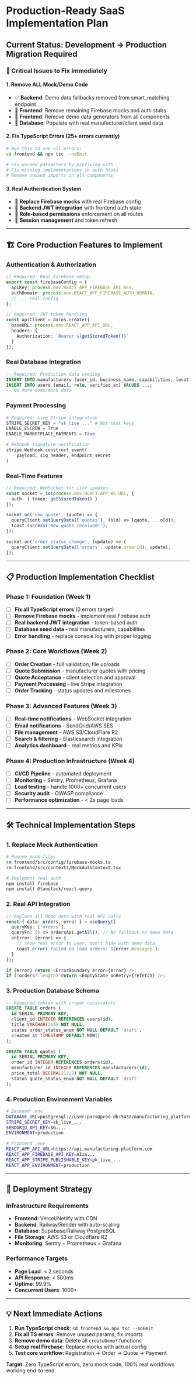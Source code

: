 # Production-Ready SaaS Implementation Plan

## Current Status: Development → Production Migration Required

### 🚨 Critical Issues to Fix Immediately

#### 1. Remove ALL Mock/Demo Code
- ✅ **Backend**: Demo data fallbacks removed from smart_matching endpoint
- 🔄 **Frontend**: Remove remaining Firebase mocks and auth stubs
- 🔄 **Frontend**: Remove demo data generators from all components
- 🔄 **Database**: Populate with real manufacturer/client seed data

#### 2. Fix TypeScript Errors (25+ errors currently)
```bash
# Run this to see all errors:
cd frontend && npx tsc --noEmit

# Fix unused parameters by prefixing with _
# Fix missing implementations in auth hooks
# Remove unused imports in all components
```

#### 3. Real Authentication System
- 🔄 **Replace Firebase mocks** with real Firebase config
- 🔄 **Backend JWT integration** with frontend auth state
- 🔄 **Role-based permissions** enforcement on all routes
- 🔄 **Session management** and token refresh

---

## 🏗️ Core Production Features to Implement

### **Authentication & Authorization**
```typescript
// Required: Real Firebase setup
export const firebaseConfig = {
  apiKey: process.env.REACT_APP_FIREBASE_API_KEY,
  authDomain: process.env.REACT_APP_FIREBASE_AUTH_DOMAIN,
  // ... real config
};

// Required: JWT token handling
const apiClient = axios.create({
  baseURL: process.env.REACT_APP_API_URL,
  headers: {
    Authorization: `Bearer ${getStoredToken()}`
  }
});
```

### **Real Database Integration**
```sql
-- Required: Production data seeding
INSERT INTO manufacturers (user_id, business_name, capabilities, location) VALUES ...;
INSERT INTO users (email, role, verified_at) VALUES ...;
-- No more demo/mock data
```

### **Payment Processing**
```python
# Required: Live Stripe integration
STRIPE_SECRET_KEY = "sk_live_..." # Not test keys
ENABLE_ESCROW = True
ENABLE_MARKETPLACE_PAYMENTS = True

# Webhook signature verification
stripe.Webhook.construct_event(
    payload, sig_header, endpoint_secret
)
```

### **Real-Time Features**
```typescript
// Required: WebSocket for live updates
const socket = io(process.env.REACT_APP_WS_URL, {
  auth: { token: getStoredToken() }
});

socket.on('new_quote', (quote) => {
  queryClient.setQueryData(['quotes'], (old) => [quote, ...old]);
  toast.success('New quote received!');
});

socket.on('order_status_change', (update) => {
  queryClient.setQueryData(['orders', update.orderId], update);
});
```

---

## 📋 Production Implementation Checklist

### Phase 1: Foundation (Week 1)
- [ ] **Fix all TypeScript errors** (0 errors target)
- [ ] **Remove Firebase mocks** - implement real Firebase auth
- [ ] **Real backend JWT integration** - token-based auth
- [ ] **Database seed data** - real manufacturers, capabilities
- [ ] **Error handling** - replace console.log with proper logging

### Phase 2: Core Workflows (Week 2)
- [ ] **Order Creation** - full validation, file uploads
- [ ] **Quote Submission** - manufacturer quotes with pricing
- [ ] **Quote Acceptance** - client selection and approval
- [ ] **Payment Processing** - live Stripe integration
- [ ] **Order Tracking** - status updates and milestones

### Phase 3: Advanced Features (Week 3)
- [ ] **Real-time notifications** - WebSocket integration
- [ ] **Email notifications** - SendGrid/AWS SES
- [ ] **File management** - AWS S3/CloudFlare R2
- [ ] **Search & filtering** - Elasticsearch integration
- [ ] **Analytics dashboard** - real metrics and KPIs

### Phase 4: Production Infrastructure (Week 4)
- [ ] **CI/CD Pipeline** - automated deployment
- [ ] **Monitoring** - Sentry, Prometheus, Grafana
- [ ] **Load testing** - handle 1000+ concurrent users
- [ ] **Security audit** - OWASP compliance
- [ ] **Performance optimization** - < 2s page loads

---

## 🛠️ Technical Implementation Steps

### 1. Replace Mock Authentication
```bash
# Remove mock files
rm frontend/src/config/firebase-mocks.ts
rm frontend/src/contexts/MockAuthContext.tsx

# Implement real auth
npm install firebase
npm install @tanstack/react-query
```

### 2. Real API Integration
```typescript
// Replace all demo data with real API calls
const { data: orders, error } = useQuery({
  queryKey: ['orders'],
  queryFn: () => ordersApi.getAll(), // No fallback to demo data
  onError: (error) => {
    // Show real error to user, don't hide with demo data
    toast.error(`Failed to load orders: ${error.message}`);
  }
});

if (error) return <ErrorBoundary error={error} />;
if (!orders?.length) return <EmptyState onRetry={refetch} />;
```

### 3. Production Database Schema
```sql
-- Required tables with proper constraints
CREATE TABLE orders (
  id SERIAL PRIMARY KEY,
  client_id INTEGER REFERENCES users(id),
  title VARCHAR(255) NOT NULL,
  status order_status_enum NOT NULL DEFAULT 'draft',
  created_at TIMESTAMP DEFAULT NOW()
);

CREATE TABLE quotes (
  id SERIAL PRIMARY KEY,
  order_id INTEGER REFERENCES orders(id),
  manufacturer_id INTEGER REFERENCES manufacturers(id),
  price_total DECIMAL(12,2) NOT NULL,
  status quote_status_enum NOT NULL DEFAULT 'draft'
);
```

### 4. Production Environment Variables
```bash
# Backend .env
DATABASE_URL=postgresql://user:pass@prod-db:5432/manufacturing_platform
STRIPE_SECRET_KEY=sk_live_...
SENDGRID_API_KEY=SG....
ENVIRONMENT=production

# Frontend .env
REACT_APP_API_URL=https://api.manufacturing-platform.com
REACT_APP_FIREBASE_API_KEY=AIza...
REACT_APP_STRIPE_PUBLISHABLE_KEY=pk_live_...
REACT_APP_ENVIRONMENT=production
```

---

## 🚀 Deployment Strategy

### Infrastructure Requirements
- **Frontend**: Vercel/Netlify with CDN
- **Backend**: Railway/Render with auto-scaling
- **Database**: Supabase/Railway PostgreSQL
- **File Storage**: AWS S3 or Cloudflare R2
- **Monitoring**: Sentry + Prometheus + Grafana

### Performance Targets
- **Page Load**: < 2 seconds
- **API Response**: < 500ms
- **Uptime**: 99.9%
- **Concurrent Users**: 1000+

---

## 💡 Next Immediate Actions

1. **Run TypeScript check**: `cd frontend && npx tsc --noEmit`
2. **Fix all TS errors**: Remove unused params, fix imports
3. **Remove demo data**: Delete all `createDemo*` functions
4. **Setup real Firebase**: Replace mocks with actual config
5. **Test core workflow**: Registration → Order → Quote → Payment

**Target**: Zero TypeScript errors, zero mock code, 100% real workflows working end-to-end. 